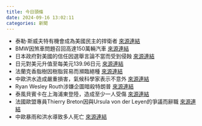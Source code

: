 ```yaml
---
title: 今日頭條
date: 2024-09-16 13:02:11
categories: 新聞            
---
```

- 泰勒·斯威夫特有機會成為美國民主的捍衛者 [來源連結](https://www.theguardian.com/commentisfree/2024/sep/16/taylor-swift-elon-musk-endorsements-celebrity)
- BMW因煞車問題召回高達150萬輛汽車 [來源連結](https://www.japantimes.co.jp/business/2024/09/16/companies/bmw-two-years-defect-recall/)
- 日本政府對美國的信任因選舉言論不當而受到侵蝕 [來源連結](https://asiatimes.com/2024/09/japans-faith-in-us-eroded-by-impolitic-election-rhetoric/)
- 日元對美元升值至每美元139.96日元 [來源連結](https://www.japantimes.co.jp/business/2024/09/16/markets/yen-hike-beyond-140/)
- 法蘭克香脂樹因樹脂貿易而瀕臨絕種 [來源連結](https://www.theguardian.com/environment/2024/sep/16/frankincense-trees-extinction-resin-trade-africa-arabia-western-wellness-industry-fragrance)
- 中歐洪水造成嚴重損害，氣候科學家表示不意外 [來源連結](https://www.theguardian.com/world/2024/sep/16/climate-scientists-troubled-by-damage-from-floods-ravaging-central-europe)
- Ryan Wesley Routh涉嫌企圖暗殺特朗普 [來源連結](https://www.thehindu.com/news/international/what-we-know-about-ryan-routh-the-reported-suspect-behind-trump-assassination-attempt/article68647296.ece)
- 泰風貝賓卡在上海浦東登陸，造成至少一人受傷 [來源連結](https://www.npr.org/2024/09/16/g-s1-23216/shanghai-strongest-storm-1949)
- 法國歐盟專員Thierry Breton因與Ursula von der Leyen的爭議而辭職 [來源連結](https://www.theguardian.com/world/2024/sep/16/france-european-commissioner-thierry-breton-resigns-amid-row-with-von-der-leyen)
- 中歐暴雨和洪水導致多人死亡 [來源連結](https://www.theguardian.com/world/live/2024/sep/16/europe-floods-death-toll-storm-boris-poland-austria-romania-slovakia)



